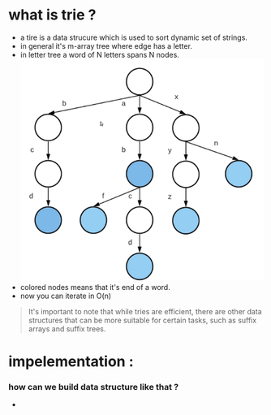 # what is trie ?

- a tire is a data strucure which is used to sort dynamic set of strings.
- in general it's m-array tree where edge has a letter.
- in letter tree a word of N letters spans N nodes.
  ![Trie](../public/trie.png)
- colored nodes means that it's end of a word.
- now you can iterate in O(n)
> It's important to note that while tries are efficient, there are other data structures that can be more suitable for certain tasks, such as suffix arrays and suffix trees.

# impelementation :
### how can we build data structure like that ?
- 
